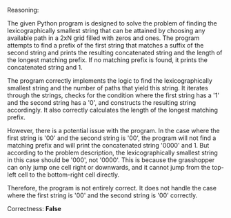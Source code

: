 Reasoning:

The given Python program is designed to solve the problem of finding the lexicographically smallest string that can be attained by choosing any available path in a 2xN grid filled with zeros and ones. The program attempts to find a prefix of the first string that matches a suffix of the second string and prints the resulting concatenated string and the length of the longest matching prefix. If no matching prefix is found, it prints the concatenated string and 1.

The program correctly implements the logic to find the lexicographically smallest string and the number of paths that yield this string. It iterates through the strings, checks for the condition where the first string has a '1' and the second string has a '0', and constructs the resulting string accordingly. It also correctly calculates the length of the longest matching prefix.

However, there is a potential issue with the program. In the case where the first string is '00' and the second string is '00', the program will not find a matching prefix and will print the concatenated string '0000' and 1. But according to the problem description, the lexicographically smallest string in this case should be '000', not '0000'. This is because the grasshopper can only jump one cell right or downwards, and it cannot jump from the top-left cell to the bottom-right cell directly.

Therefore, the program is not entirely correct. It does not handle the case where the first string is '00' and the second string is '00' correctly.

Correctness: **False**